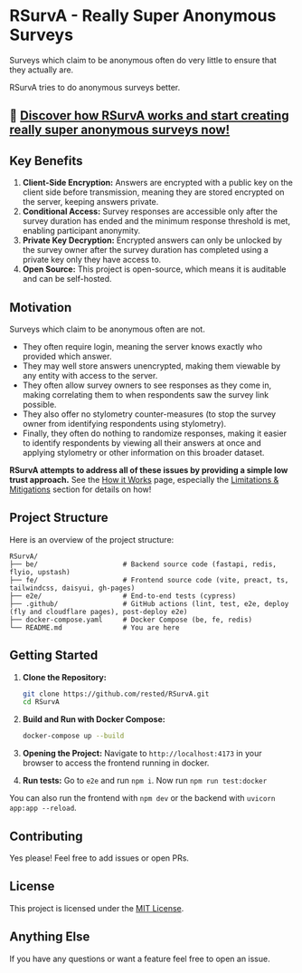 # RSurvA - Really Super Anonymous Surveys

Surveys which claim to be anonymous often do very little to ensure that they actually are.

RSurvA tries to do anonymous surveys better.

## 🚀 **[Discover how RSurvA works and start creating really super anonymous surveys now!](https://rsurva.pages.dev/)**


## Key Benefits
1. **Client-Side Encryption:** Answers are encrypted with a public key on the client side before transmission, meaning they are stored encrypted on the server, keeping answers private.
2. **Conditional Access:** Survey responses are accessible only after the survey duration has ended and the minimum response threshold is met, enabling participant anonymity. 
3. **Private Key Decryption:** Encrypted answers can only be unlocked by the survey owner after the survey duration has completed using a private key only they have access to.
4. **Open Source:** This project is open-source, which means it is auditable and can be self-hosted.

## Motivation

Surveys which claim to be anonymous often are not.

- They often require login, meaning the server knows exactly who provided which answer.
- They may well store answers unencrypted, making them viewable by any entity with access to the server.
- They often allow survey owners to see responses as they come in, making correlating them to when respondents saw the survey link possible.
- They also offer no stylometry counter-measures (to stop the survey owner from identifying respondents using stylometry).
- Finally, they often do nothing to randomize responses, making it easier to identify respondents by viewing all their answers at once and applying stylometry or other information on this broader dataset.

<b>RSurvA attempts to address all of these issues by providing a simple low trust approach.</b>
See the [How it Works](https://rsurva.pages.dev/how-it-works) page, especially the [Limitations & Mitigations](https://rsurva.pages.dev/how-it-works#limitations-and-mitigations) section for details on how!



## Project Structure
Here is an overview of the project structure:
```
RSurvA/
├── be/                     # Backend source code (fastapi, redis, flyio, upstash)
├── fe/                     # Frontend source code (vite, preact, ts, tailwindcss, daisyui, gh-pages)
├── e2e/                    # End-to-end tests (cypress)
├── .github/                # GitHub actions (lint, test, e2e, deploy (fly and cloudflare pages), post-deploy e2e)
├── docker-compose.yaml     # Docker Compose (be, fe, redis)
└── README.md               # You are here 
```

## Getting Started
1. **Clone the Repository:**
   ```bash
   git clone https://github.com/rested/RSurvA.git
   cd RSurvA
   ```

2. **Build and Run with Docker Compose:**
   ```bash
   docker-compose up --build
   ```

3. **Opening the Project:**
   Navigate to `http://localhost:4173` in your browser to access the frontend running in docker.

4. **Run tests:**
   Go to `e2e` and run `npm i`. Now run `npm run test:docker`

You can also run the frontend with `npm dev` or the backend with `uvicorn app:app --reload`.

## Contributing
Yes please! Feel free to add issues or open PRs. 

## License
This project is licensed under the [MIT License](LICENSE.txt).

## Anything Else

If you have any questions or want a feature feel free to open an issue.